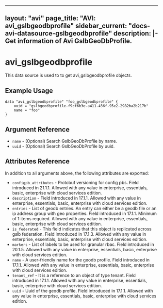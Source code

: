 <!--
    Copyright 2021 VMware, Inc.
    SPDX-License-Identifier: Mozilla Public License 2.0
-->
---
layout: "avi"
page_title: "AVI: avi_gslbgeodbprofile"
sidebar_current: "docs-avi-datasource-gslbgeodbprofile"
description: |-
  Get information of Avi GslbGeoDbProfile.
---

# avi_gslbgeodbprofile

This data source is used to to get avi_gslbgeodbprofile objects.

## Example Usage

```hcl
data "avi_gslbgeodbprofile" "foo_gslbgeodbprofile" {
    uuid = "gslbgeodbprofile-f9cf6b3e-a411-436f-95e2-2982ba2b217b"
    name = "foo"
}
```

## Argument Reference

* `name` - (Optional) Search GslbGeoDbProfile by name.
* `uuid` - (Optional) Search GslbGeoDbProfile by uuid.

## Attributes Reference

In addition to all arguments above, the following attributes are exported:

* `configpb_attributes` - Protobuf versioning for config pbs. Field introduced in 21.1.1. Allowed with any value in enterprise, essentials, basic, enterprise with cloud services edition.
* `description` - Field introduced in 17.1.1. Allowed with any value in enterprise, essentials, basic, enterprise with cloud services edition.
* `entries` - List of geodb entries. An entry can either be a geodb file or an ip address group with geo properties. Field introduced in 17.1.1. Minimum of 1 items required. Allowed with any value in enterprise, essentials, basic, enterprise with cloud services edition.
* `is_federated` - This field indicates that this object is replicated across gslb federation. Field introduced in 17.1.3. Allowed with any value in enterprise, essentials, basic, enterprise with cloud services edition.
* `markers` - List of labels to be used for granular rbac. Field introduced in 20.1.5. Allowed with any value in enterprise, essentials, basic, enterprise with cloud services edition.
* `name` - A user-friendly name for the geodb profile. Field introduced in 17.1.1. Allowed with any value in enterprise, essentials, basic, enterprise with cloud services edition.
* `tenant_ref` - It is a reference to an object of type tenant. Field introduced in 17.1.1. Allowed with any value in enterprise, essentials, basic, enterprise with cloud services edition.
* `uuid` - Uuid of the geodb profile. Field introduced in 17.1.1. Allowed with any value in enterprise, essentials, basic, enterprise with cloud services edition.

